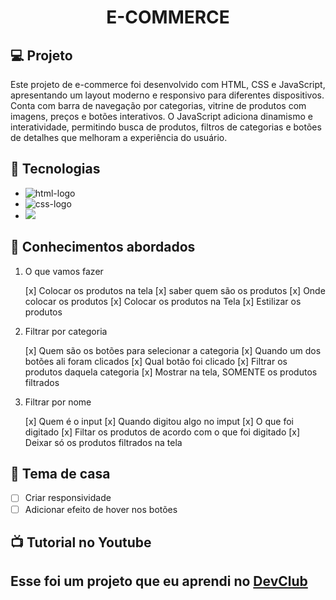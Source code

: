 <h1 align="center">
  E-COMMERCE
</h1>

## 💻 Projeto

Este projeto de e-commerce foi desenvolvido com HTML, CSS e JavaScript, apresentando um layout moderno e responsivo para diferentes dispositivos.
Conta com barra de navegação por categorias, vitrine de produtos com imagens, preços e botões interativos.
O JavaScript adiciona dinamismo e interatividade, permitindo busca de produtos, filtros de categorias e botões de detalhes que melhoram a experiência do usuário.

## 🚀 Tecnologias

- <img src="https://img.shields.io/badge/HTML5-E34F26?style=for-the-badge&logo=html5&logoColor=white" alt="html-logo" />
- <img src="https://img.shields.io/badge/CSS3-1572B6?style=for-the-badge&logo=css3&logoColor=white" alt="css-logo" />
- <img src="https://img.shields.io/badge/JavaScript-F7DF1E?style=for-the-badge&logo=javascript&logoColor=black" />

## 📔 Conhecimentos abordados

  1) O que vamos fazer

     [x] Colocar os produtos na tela
     [x] saber quem são os produtos
     [x] Onde colocar os produtos
     [x] Colocar os produtos na Tela
     [x] Estilizar os produtos

  3) Filtrar por categoria
     
      [x] Quem são os botões para selecionar a categoria
      [x] Quando um dos botões ali foram clicados
      [x] Qual botão foi clicado
      [x] Filtrar os produtos daquela categoria
      [x] Mostrar na tela, SOMENTE os produtos filtrados
       
  4) Filtrar por nome

      [x] Quem é o input 
      [x] Quando digitou algo no imput
      [x] O que foi digitado
      [x] Filtar os produtos de acordo com o que foi digitado
      [x] Deixar só os produtos filtrados na tela


## 📝 Tema de casa

- [ ] Criar responsividade
- [ ] Adicionar efeito de hover nos botões

## 📺 Tutorial no Youtube
<h2>Esse foi um projeto que eu aprendi no <a href="https://rodolfomori.com.br/devclub">DevClub</a></h2>
